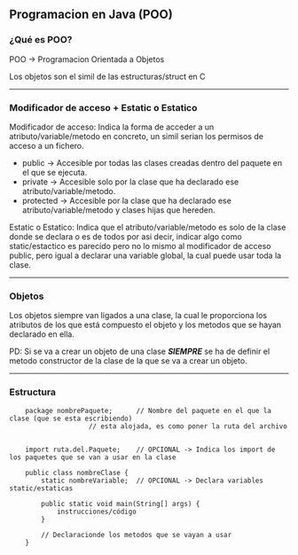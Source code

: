 ## Programacion en Java (POO)

### ¿Qué es POO?

POO -> Programacion Orientada a Objetos

Los objetos son el simil de las estructuras/struct en C

---
### Modificador de acceso + Estatic o Estatico

Modificador de acceso: Indica la forma de acceder a un atributo/variable/metodo en concreto, un simil serian los permisos de acceso a un fichero.
+ public	-> Accesible por todas las clases creadas dentro del paquete en el que se ejecuta.
+ private	-> Accesible solo por la clase que ha declarado ese atributo/variable/metodo.
+ protected	-> Accesible por la clase que ha declarado ese atributo/variable/metodo y clases hijas que hereden.

Estatic o Estatico: Indica que el atributo/variable/metodo es solo de la clase donde se declara o es de todos por asi decir, indicar algo como static/estactico es parecido pero no lo mismo al modificador de acceso public, pero igual a declarar una variable global, la cual puede usar toda la clase.

---
### Objetos

Los objetos siempre van ligados a una clase, la cual le proporciona los atributos de los que está compuesto el objeto y los metodos que se hayan declarado en ella.

PD: Si se va a crear un objeto de una clase *__SIEMPRE__* se ha de definir el metodo constructor de la clase de la que se va a crear un objeto.

---
### Estructura

```
	package nombrePaquete;		// Nombre del paquete en el que la clase (que se esta escribiendo)
					// esta alojada, es como poner la ruta del archivo


	import ruta.del.Paquete;	// OPCIONAL -> Indica los import de los paquetes que se van a usar en la clase

	public class nombreClase {
		static nombreVariable;	// OPCIONAL -> Declara variables static/estaticas
		
		public static void main(String[] args) {
			instrucciones/código
		}
		
		// Declaracionde los metodos que se vayan a usar
	}
```
